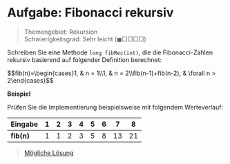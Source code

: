 # Aufgabe: Fibonacci rekursiv
> Themengebiet: Rekursion  
> Schwierigkeitsgrad: Sehr leicht $\left(\blacksquare\Box\Box\Box\Box\right)$

Schreiben Sie eine Methode ```long fibRec(int)```, die die Fibonacci-Zahlen rekursiv basierend auf folgender Definition berechnet:

<p>$$fib(n)=\begin{cases}1, & n = 1\\1, & n = 2\\fib(n-1)+fib(n-2), & \forall n > 2\end{cases}$$</p>

<b>Beispiel</b>

Prüfen Sie die Implementierung beispielsweise mit folgendem Werteverlauf:

|Eingabe| 1 | 2 | 3 | 4 | 5 | 6 | 7 | 8|
|---|---|---|---|---|---|---|---|---|
|**fib(n)**| 1 | 1 | 2 | 3 | 5 | 8 | 13 | 21|


> [Mögliche Lösung](https://github.com/ShantGananian/JavaProgrammierung/blob/master/sehr%20leicht/Rekursion/FibonacciRekursiv/src/main/java/FibonacciRekursiv.java)
